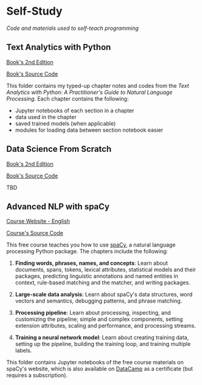 # Self-Study
_Code and materials used to self-teach programming_

## Text Analytics with Python

[Book's 2nd Edition](https://www.amazon.com/Text-Analytics-Python-Practitioners-Processing-dp-1484243536/dp/1484243536/ref=dp_ob_title_bk)

[Book's Source Code](https://github.com/Apress/text-analytics-w-python-2e)

This folder contains my typed-up chapter notes and codes from the _Text Analytics with Python: A Practitioner's Guide to Natural Language Processing_. Each chapter contains the following:
* Jupyter notebooks of each section in a chapter
* data used in the chapter 
* saved trained models (when applicable) 
* modules for loading data between section notebook easier
    

## Data Science From Scratch

[Book's 2nd Edition](https://www.oreilly.com/library/view/data-science-from/9781492041122/)

[Book's Source Code](https://github.com/joelgrus/data-science-from-scratch) 

TBD

## Advanced NLP with spaCy 

[Course Website - English](https://course.spacy.io/en)

[Course's Source Code](https://github.com/ines/spacy-course)

This free course teaches you how to use [spaCy](spacy.io/), a natural language processing Python package. The chapters include the following:

1. **Finding words, phrases, names, and concepts**: Learn about documents, spans, tokens, lexical attributes, statistical models and their packages, predicting linguistic annotations and named entities in context, rule-based matching and the matcher, and writing packages.

2. **Large-scale data analysis**: Learn about spaCy's data structures, word vectors and semantics, debugging patterns, and phrase matching.

3. **Processing pipeline**: Learn about processing, inspecting, and customizing the pipeline; simple and complex components, setting extension attributes, scaling and performance, and processing streams.

4. **Training a neural network model**: Learn about creating training data, setting up the pipeline, building the training loop, and training multiple labels.

This folder contains Jupyter notebooks of the free course materials on spaCy's website, which is also available on [DataCamp](https://www.datacamp.com/courses/advanced-nlp-with-spacy) as a certificate (but requires a subscription). 